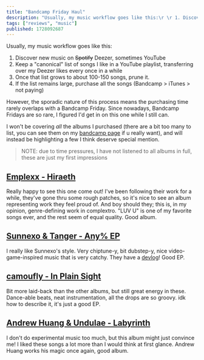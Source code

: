 ```yaml
---
title: "Bandcamp Friday Haul"
description: "Usually, my music workflow goes like this:\r \r 1. Discover new music on ~~Spotify~~ Deezer, sometimes YouTube\r 2. Keep a \"canonical\" list..."
tags: ["reviews", "music"]
published: 1728092687
---
```


Usually, my music workflow goes like this:

1. Discover new music on ~~Spotify~~ Deezer, sometimes YouTube
2. Keep a "canonical" list of songs I like in a YouTube playlist, transferring over my Deezer likes every once in a while
3. Once that list grows to about 100-150 songs, prune it.
4. If the list remains large, purchase all the songs (Bandcamp > iTunes > not paying)

However, the sporadic nature of this process means the purchasing time rarely overlaps with a Bandcamp Friday. Since nowadays, Bandcamp Fridays are so rare, I figured I'd get in on this one while I still can.

I won't be covering _all_ the albums I purchased (there are a bit too many to list, you can see them on my [bandcamp page](https://bandcamp.com/p0lyw0lf) if u really want), and will instead be highlighting a few I think deserve special mention.

> NOTE: due to time pressures, I have not listened to all albums in full, these are just my first impressions

## [Emplexx - Hiraeth](https://emplexx.bandcamp.com/album/hiraeth)

Really happy to see this one come out! I've been following their work for a while, they've gone thru some rough patches, so it's nice to see an album representing work they feel proud of. And boy should they; this is, in my opinion, genre-defining work in complextro. "LUV U" is one of my favorite songs ever, and the rest seem of equal quality. Good album.

## [Sunnexo & Tanger - Any% EP](https://sunnexo.bandcamp.com/album/any-ep)

I really like Sunnexo's style. Very chiptune-y, bit dubstep-y, nice video-game-inspired music that is very catchy. They have a [devlog](https://sunnexo.moe/any)! Good EP.

## [camoufly - In Plain Sight](https://camouflybeats.bandcamp.com/album/in-plain-sight)

Bit more laid-back than the other albums, but still great energy in these. Dance-able beats, neat instrumentation, all the drops are so groovy. idk how to describe it, it's just a good EP.

## [Andrew Huang & Undulae - Labyrinth](https://andrewhuang.bandcamp.com/album/labyrinth)

I don't do experimental music too much, but this album might just convince me! I liked these songs a lot more than I would think at first glance. Andrew Huang works his magic once again, good album.
